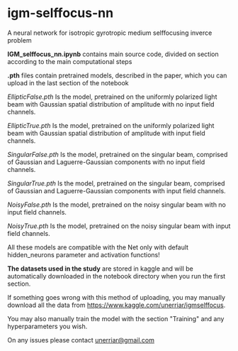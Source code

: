 # igm-selffocus-nn
A neural network for isotropic gyrotropic medium selffocusing inverce problem


**IGM_selffocus_nn.ipynb** contains main source code, divided on section according to the main computational steps

**.pth** files contain pretrained models, described in the paper, which you can upload in the last section of the notebook

*EllipticFalse.pth* Is the model, pretrained on the uniformly polarized light beam with Gaussian spatial distribution of amplitude with no input field channels.

*EllipticTrue.pth* Is the model, pretrained on the uniformly polarized light beam with Gaussian spatial distribution of amplitude with input field channels.

*SingularFalse.pth* Is the model, pretrained on the singular beam, comprised of Gaussian and Laguerre-Gaussian components with no input field channels.

*SingularTrue.pth* Is the model, pretrained on the singular beam, comprised of Gaussian and Laguerre-Gaussian components with input field channels.

*NoisyFalse.pth* Is the model, pretrained on the noisy singular beam with no input field channels.

*NoisyTrue.pth* Is the model, pretrained on the noisy singular beam with input field channels.

All these models are compatible with the Net only with default hidden_neurons parameter and activation functions!

**The datasets used in the study** are stored in kaggle and will be automatically downloaded in the notebook directory when you run the first section.

If something goes wrong with this method of uploading, you may manually download all the data from https://www.kaggle.com/unerriar/igmselffocus.

You may also manually train the model with the section "Training" and any hyperparameters you wish.

On any issues please contact unerriar@gmail.com
